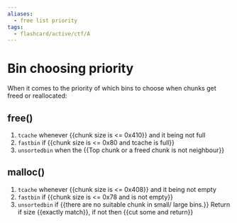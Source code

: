 ```yaml
---
aliases:
  - free list priority
tags:
  - flashcard/active/ctf/A
---
```


# Bin choosing priority
When it comes to the priority of which bins to choose when chunks get freed or reallocated:
## free()
1. `tcache` whenever {{chunk size is <= 0x410}} and it being not full
2. `fastbin` if {{chunk size is <= 0x80 and tcache is full}}
3. `unsortedbin` when the {{Top chunk or a freed chunk is not neighbour}}
## malloc()
1. `tcache` whenever {{chunk size is <= 0x408}} and it being not empty
2. `fastbin` if {{chunk size is <= 0x78 and is not empty}}
3. `unsortedbin` if {{there are no suitable chunk in small/ large bins.}} Return if size {{exactly match}}, if not then {{cut some and return}} <!--SR:!2025-01-05,1,230!2025-01-05,1,230!2025-01-05,1,230!2025-01-05,1,230!2025-01-05,1,230!2025-01-05,1,230!2025-01-08,4,270!2025-01-05,1,230-->